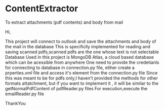 

# ContentExtractor
To extract attachments (pdf  contents) and body from mail 


Hi,

This project will connect to outlook and save the attachments and body of the mail in the database
This is specificlly implemented for reading and saving scanned pdfs,scanned pdfs are the one whose text is not selectable
Database Used in this project is MongoDB Atlas, a cloud based database which can be acessible from anywhere
One need to provide the credetianls for connecting to database in connection.py file, etiher create a prperties.xml file and access it's element from the connection.py file
Since this was meant to be for pdfs only,I haven't provided the methods for other formats attatchment, but if you want to implement it , 
it will be similar to the getNormalPdfContent of pdfReader.py files
For execution,execute the emailReader.py file

ThankYou 
